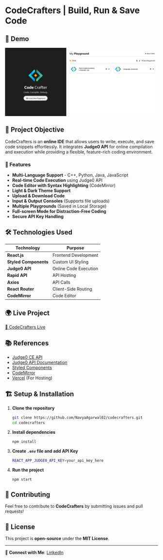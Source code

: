 # CodeCrafters | Build, Run & Save Code

## 🚀 Demo
[<img src="/src/assets/codecrafters.png" alt="Home Page"/>](https://code-crafters-8b4puvvyk-navya-agarwal-projects.vercel.app/)

## 🎯 Project Objective

CodeCrafters is an **online IDE** that allows users to write, execute, and save code snippets effortlessly. It integrates **Judge0 API** for online compilation and execution while providing a flexible, feature-rich coding environment.

### 🌟 Features
- **Multi-Language Support** - C++, Python, Java, JavaScript
- **Real-time Code Execution** using Judge0 API
- **Code Editor with Syntax Highlighting** (CodeMirror)
- **Light & Dark Theme Support**
- **Upload & Download Code**
- **Input & Output Consoles** (Supports file uploads)
- **Multiple Playgrounds** (Saved in Local Storage)
- **Full-screen Mode for Distraction-Free Coding**
- **Secure API Key Handling**

## 🛠️ Technologies Used

| Technology      | Purpose                       |
|---------------|-------------------------------|
| **React.js** | Frontend Development |
| **Styled Components** | Custom UI Styling |
| **Judge0 API** | Online Code Execution |
| **Rapid API** | API Hosting |
| **Axios** | API Calls |
| **React Router** | Client-Side Routing |
| **CodeMirror** | Code Editor |

## 🌍 Live Project
[🔗 CodeCrafters Live](https://code-crafters-8b4puvvyk-navya-agarwal-projects.vercel.app/)

## 📚 References
- [Judge0 CE API](https://rapidapi.com/judge0-official/api/judge0-ce)
- [Judge0 API Documentation](https://ce.judge0.com/)
- [Styled Components](https://styled-components.com/docs/basics)
- [CodeMirror](https://uiwjs.github.io/react-codemirror/)
- [Vercel](https://vercel.com/) (For Hosting)

## 🏗️ Setup & Installation

1. **Clone the repository**
   ```sh
   git clone https://github.com/NavyaAgarwal02/codecrafters.git
   cd codecrafters
   ```
2. **Install dependencies**
   ```sh
   npm install
   ```
3. **Create `.env` file and add API Key**
   ```sh
   REACT_APP_JUDGE0_API_KEY=your_api_key_here
   ```
4. **Run the project**
   ```sh
   npm start
   ```

## 🤝 Contributing
Feel free to contribute to **CodeCrafters** by submitting issues and pull requests!

## 📜 License
This project is **open-source** under the **MIT License**.

---
🔗 **Connect with Me**: [LinkedIn](https://linkedin.com/in/inavyaagarwal)
